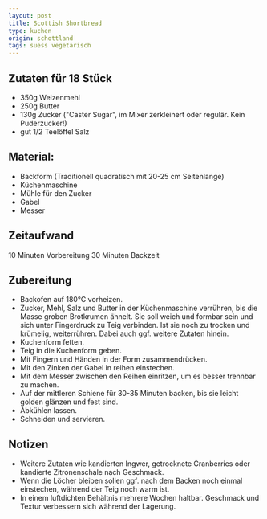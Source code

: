 ```yaml
---
layout: post
title: Scottish Shortbread
type: kuchen
origin: schottland
tags: suess vegetarisch
---
```

## Zutaten für 18 Stück
* 350g Weizenmehl
* 250g Butter
* 130g Zucker ("Caster Sugar", im Mixer zerkleinert oder regulär. Kein Puderzucker!)
* gut 1/2 Teelöffel Salz

## Material:
* Backform (Traditionell quadratisch mit 20-25 cm Seitenlänge)
* Küchenmaschine
* Mühle für den Zucker
* Gabel
* Messer

## Zeitaufwand
10 Minuten Vorbereitung
30 Minuten Backzeit

## Zubereitung
* Backofen auf 180°C vorheizen.
* Zucker, Mehl, Salz und Butter in der Küchenmaschine verrühren, bis die Masse groben Brotkrumen ähnelt. Sie soll weich und formbar sein und sich unter Fingerdruck zu Teig verbinden. Ist sie noch zu trocken und krümelig, weiterrühren. Dabei auch ggf. weitere Zutaten hinein.
* Kuchenform fetten.
* Teig in die Kuchenform geben. 
* Mit Fingern und Händen in der Form zusammendrücken.
* Mit den Zinken der Gabel in reihen einstechen. 
* Mit dem Messer zwischen den Reihen einritzen, um es besser trennbar zu machen.
* Auf der mittleren Schiene für 30-35 Minuten backen, bis sie leicht golden glänzen und fest sind.
* Abkühlen lassen.
* Schneiden und servieren.

## Notizen
* Weitere Zutaten wie kandierten Ingwer, getrocknete Cranberries oder kandierte Zitronenschale nach Geschmack.
* Wenn die Löcher bleiben sollen ggf. nach dem Backen noch einmal einstechen, während der Teig noch warm ist. 
* In einem luftdichten Behältnis mehrere Wochen haltbar. Geschmack und Textur verbessern sich während der Lagerung.
